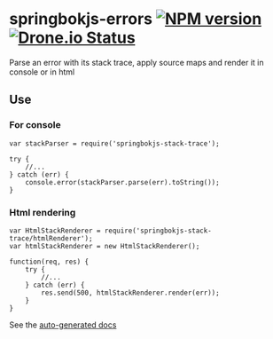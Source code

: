 springbokjs-errors  [![NPM version][npm-image]][npm-url] [![Drone.io Status][droneio-image]][droneio-url]
============================

Parse an error with its stack trace, apply source maps and render it in console or in html

## Use


### For console

```
var stackParser = require('springbokjs-stack-trace');

try {
    //...
} catch (err) {
    console.error(stackParser.parse(err).toString());
}
```

### Html rendering

```
var HtmlStackRenderer = require('springbokjs-stack-trace/htmlRenderer');
var htmlStackRenderer = new HtmlStackRenderer();

function(req, res) {
    try {
        //...
    } catch (err) {
        res.send(500, htmlStackRenderer.render(err));
    }
}

```

[npm-image]: https://img.shields.io/npm/v/springbokjs-errors.svg?style=flat
[npm-url]: https://npmjs.org/package/springbokjs-errors
[droneio-image]: https://drone.io/github.com/christophehurpeau/springbokjs-errors/status.png
[droneio-url]: https://drone.io/github.com/christophehurpeau/springbokjs-errors/latest

See the [auto-generated docs](http://christophehurpeau.github.io/springbokjs-errors/docs/global.html)

